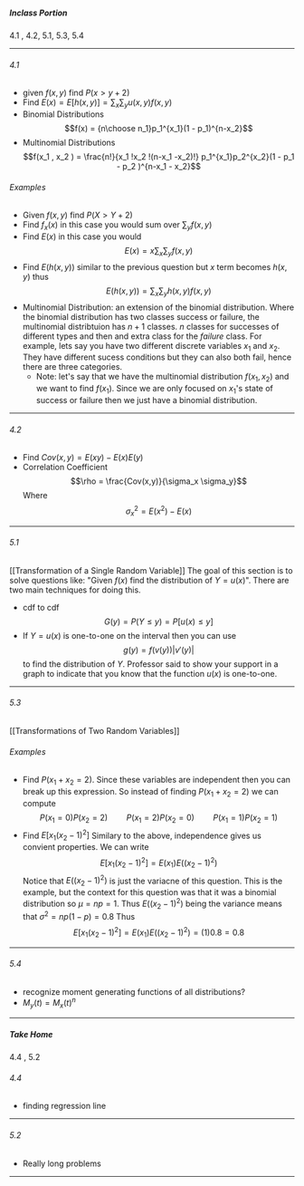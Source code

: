 ##### Inclass Portion

4.1 , 4.2, 5.1, 5.3, 5.4

---

###### 4.1
* given $f(x,y)$ find $P(x > y+2 )$
* Find $E(x) = E[h(x,y)] = \sum_x \sum_y u(x,y)f(x,y)$
*  Binomial Distributions $$f(x) = {n\choose n_1}p_1^{x_1}(1 - p_1)^{n-x_2}$$
*  Multinomial Distributions $$f(x_1 , x_2 ) = \frac{n!}{x_1 !x_2 !(n-x_1 -x_2)!} p_1^{x_1}p_2^{x_2}(1 - p_1 - p_2 )^{n-x_1 - x_2}$$
###### Examples
* Given $f(x,y)$ find $P(X > Y + 2 )$
* Find $f_x (x)$ in this case you would sum over $\sum_y f(x,y)$
* Find $E(x)$ in this case you would $$E(x) = x\sum_{x}\sum_{y} f(x,y)$$
* Find $E(h(x,y))$ similar to the previous question but $x$ term becomes $h(x,y)$ thus$$E(h(x,y)) = \sum_ x\sum_y h(x,y)f(x,y)$$
* Multinomial Distribution: an extension of the binomial distribution. Where the binomial distribution has two classes success or failure, the multinomial distribtuion has $n+1$ classes. $n$ classes for successes of different types and then and extra class for the *failure* class. For example, lets say you have two different discrete variables $x_1$ and $x_2$. They have different sucess conditions but they can also both fail, hence there are three categories. 
	* Note: let's say that we have the multinomial distribution $f(x_1 , x_2)$ and we want to find $f(x_1 )$. Since we are only focused on $x_1$'s state of success or failure then we just have a binomial distribution.
---

###### 4.2
* Find $Cov(x,y) = E(xy) - E(x) E(y)$
* Correlation Coefficient $$\rho = \frac{Cov(x,y)}{\sigma_x \sigma_y}$$Where $$\sigma_x^{2} = E(x^2) - E(x)$$

---

###### 5.1
[[Transformation of a Single Random Variable]]
The goal of this section is to solve questions like: "Given $f(x)$ find the distribution of $Y = u(x)$". There are two main techniques for doing this.
* cdf to cdf
$$G(y) = P(Y \leq y) = P[u(x) \leq y]$$
* If $Y = u(x)$ is one-to-one on the interval then you can use $$g(y) = f(v(y))\vert v'(y)\vert$$ to find the distribution of $Y$. Professor said to show your support in a graph to indicate that you know that the function $u(x)$ is one-to-one.

---

###### 5.3
[[Transformations of Two Random Variables]]

###### Examples
* Find $P(x_1 + x_2 = 2)$. 
Since these variables are independent then you can break up this expression. So instead of finding $P(x_1 + x_2 = 2)$ we can compute $$P(x_1 = 0)P(x_2 = 2)\quad\quad P(x_1 = 2)P(x_2 = 0)\quad\quad P(x_1 = 1)P(x_2 = 1)$$
* Find $E[x_1 (x_2 - 1)^2]$ Similary to the above, independence gives us convient properties. We can write $$E[x_1 (x_2 - 1)^2] = E(x_1 )E((x_2 - 1)^2)$$ Notice that $E((x_2 - 1)^2)$ is just the variacne of this question. This is the example, but the context for this question was that it was a binomial distribution so $\mu = np = 1$. Thus $E((x_2 - 1)^2)$ being the variance means that $\sigma^2 = np(1-p) = 0.8$ Thus $$E[x_1 (x_2 - 1)^2] = E(x_1 )E((x_2 - 1)^2) = (1)0.8 = 0.8$$
---

###### 5.4
* recognize moment generating functions of all distributions?
* $M_y (t) = M_x (t)^{n}$


---

##### Take Home

4.4 , 5.2

###### 4.4
* finding regression line

---

###### 5.2
* Really long problems

---